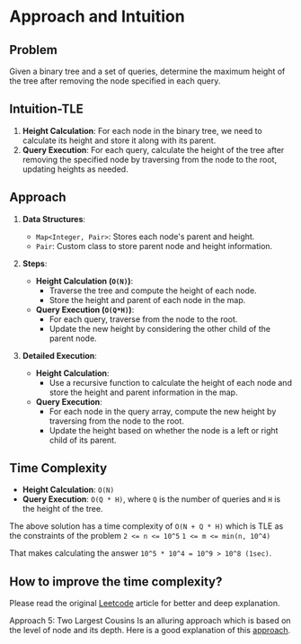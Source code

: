 # Approach and Intuition

## Problem

Given a binary tree and a set of queries, determine the maximum height of the tree after removing the node specified in each query.

## Intuition-TLE

1. **Height Calculation**: For each node in the binary tree, we need to calculate its height and store it along with its parent.
2. **Query Execution**: For each query, calculate the height of the tree after removing the specified node by traversing from the node to the root, updating heights as needed.

## Approach

1. **Data Structures**:
    - `Map<Integer, Pair>`: Stores each node's parent and height.
    - `Pair`: Custom class to store parent node and height information.

2. **Steps**:
    - **Height Calculation (`O(N)`)**:
        - Traverse the tree and compute the height of each node.
        - Store the height and parent of each node in the map.
    - **Query Execution (`O(Q*H)`)**:
        - For each query, traverse from the node to the root.
        - Update the new height by considering the other child of the parent node.

3. **Detailed Execution**:
    - **Height Calculation**:
        - Use a recursive function to calculate the height of each node and store the height and parent information in the map.
    - **Query Execution**:
        - For each node in the query array, compute the new height by traversing from the node to the root.
        - Update the height based on whether the node is a left or right child of its parent.

## Time Complexity

- **Height Calculation**: `O(N)`
- **Query Execution**: `O(Q * H)`, where `Q` is the number of queries and `H` is the height of the tree.


The above solution has a time complexity of `O(N + Q * H)` which is TLE as the constraints of the problem
`2 <= n <= 10^5`
`1 <= m <= min(n, 10^4)`

That makes calculating the answer `10^5 * 10^4 = 10^9 > 10^8 (1sec)`.


## How to improve the time complexity?
Please read the original [Leetcode](https://leetcode.com/problems/height-of-binary-tree-after-subtree-removal-queries/editorial/?envType=daily-question&envId=2024-10-26) article for better and deep explanation. 

Approach 5: Two Largest Cousins
Is an alluring approach which is based on the level of node and its depth. Here is a good explanation of this [approach](https://www.youtube.com/watch?v=EY4bCorJH4g&t=12s). 